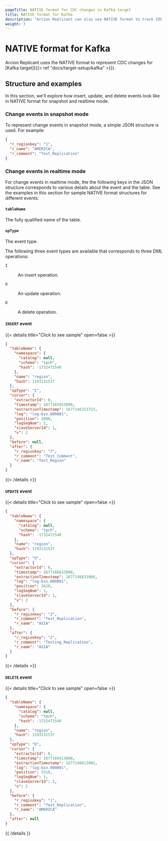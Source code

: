 ```yaml
---
pageTitle: NATIVE format for CDC changes in Kafka target 
title: NATIVE format for Kafka
description: "Arcion Replicant can also use NATIVE format to track CDC changes for Apache Kafka as target for realtime replication."
weight: 3
---
```


# NATIVE format for Kafka
Arcion Replicant uses the NATIVE format to represent CDC changes for [Kafka target]({{< ref "docs/target-setup/kafka" >}}).

## Structure and examples
In this section, we'll explore how insert, update, and delete events look like in NATIVE format for snapshot and realtime mode.

### Change events in snapshot mode
To represent change events in snapshot mode, a simple JSON structure is used. For example:

```JSON
{
  "r_regionkey": "1",
  "r_name": "AMERICA",
  "r_comment": "Test_Replication"
}
```
### Change events in realtime mode
For change events in realtime mode, the the following keys in the JSON structure corresponds to various details about the event and the table. See the examples in this section for sample NATIVE format structures for different events.

#### `tableName`
The fully qualified name of the table.

#### `opType`
The event type. 

The following three event types are available that corresponds to three DML operations:

<dl class="dl-indent">

<dt>

`I`

</dt>
<dd>An insert operation.</dd>

<dt>

`U`

</dt>
<dd>An update operation.</dd>

<dt>

`D`

</dt>
<dd>A delete operation.</dd>

</dl>


#### `INSERT` event
{{< details title="Click to see sample" open=false >}}

```JSON
{
  "tableName": {
    "namespace": {
      "catalog": null,
      "schema": "tpch",
      "hash": -1732472540
    },
    "name": "region",
    "hash": 1193131537
  },
  "opType": "I",
  "cursor": {
    "extractorId": 0,
    "timestamp": 1677165953000,
    "extractionTimestamp": 1677146153753,
    "log": "log-bin.000001",
    "position": 3000,
    "logSeqNum": 1,
    "slaveServerId": 1,
    "v": 2
  },
  "before": null,
  "after": {
    "r_regionkey": "7",
    "r_comment": "Test_Comment",
    "r_name": "Test_Region"
  }
}
```
{{< /details >}}

#### `UPDATE` event
{{< details title="Click to see sample" open=false >}}

```JSON
{
  "tableName": {
    "namespace": {
      "catalog": null,
      "schema": "tpch",
      "hash": -1732472540
    },
    "name": "region",
    "hash": 1193131537
  },
  "opType": "U",
  "cursor": {
    "extractorId": 0,
    "timestamp": 1677166633000,
    "extractionTimestamp": 1677146833980,
    "log": "log-bin.000001",
    "position": 3620,
    "logSeqNum": 1,
    "slaveServerId": 1,
    "v": 2
  },
  "before": {
    "r_regionkey": "2",
    "r_comment": "Test_Replication",
    "r_name": "ASIA"
  },
  "after": {
    "r_regionkey": "2",
    "r_comment": "Testing_Replication",
    "r_name": "ASIA"
  }
}
```
{{< /details >}}

#### `DELETE` event
{{< details title="Click to see sample" open=false >}}

```JSON
{
  "tableName": {
    "namespace": {
      "catalog": null,
      "schema": "tpch",
      "hash": -1732472540
    },
    "name": "region",
    "hash": 1193131537
  },
  "opType": "D",
  "cursor": {
    "extractorId": 0,
    "timestamp": 1677166413000,
    "extractionTimestamp": 1677146613902,
    "log": "log-bin.000001",
    "position": 3310,
    "logSeqNum": 1,
    "slaveServerId": 1,
    "v": 2
  },
  "before": {
    "r_regionkey": "1",
    "r_comment": "Test_Replication",
    "r_name": "AMERICA"
  },
  "after": null
}
```
{{ /details }}